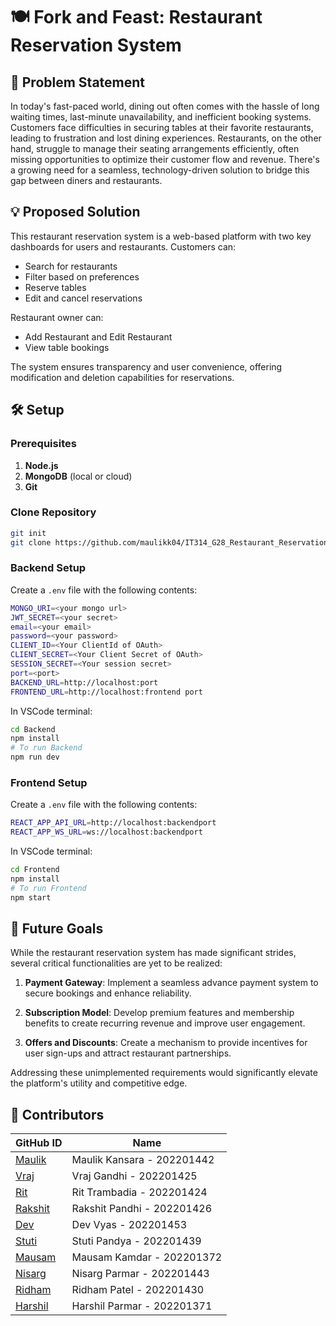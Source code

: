 # 🍽️ Fork and Feast: Restaurant Reservation System

## 🎯 Problem Statement
In today's fast-paced world, dining out often comes with the hassle of long waiting times, last-minute unavailability, and inefficient booking systems. Customers face difficulties in securing tables at their favorite restaurants, leading to frustration and lost dining experiences. Restaurants, on the other hand, struggle to manage their seating arrangements efficiently, often missing opportunities to optimize their customer flow and revenue. There's a growing need for a seamless, technology-driven solution to bridge this gap between diners and restaurants.

## 💡 Proposed Solution
This restaurant reservation system is a web-based platform with two key dashboards for users and restaurants. Customers can:
- Search for restaurants
- Filter based on preferences
- Reserve tables
- Edit and cancel reservations

Restaurant owner can:
- Add Restaurant and Edit Restaurant
- View table bookings

The system ensures transparency and user convenience, offering modification and deletion capabilities for reservations.

## 🛠️ Setup
### Prerequisites
1. **Node.js**
2. **MongoDB** (local or cloud)
3. **Git**

### Clone Repository
```bash
git init
git clone https://github.com/maulikk04/IT314_G28_Restaurant_Reservation_System.git
```

### Backend Setup
Create a `.env` file with the following contents:
```bash
MONGO_URI=<your mongo url>
JWT_SECRET=<your secret>
email=<your email>
password=<your password>
CLIENT_ID=<Your ClientId of OAuth>
CLIENT_SECRET=<Your Client Secret of OAuth>
SESSION_SECRET=<Your session secret>
port=<port>
BACKEND_URL=http://localhost:port
FRONTEND_URL=http://localhost:frontend port
```

In VSCode terminal:
```bash
cd Backend
npm install
# To run Backend
npm run dev
```

### Frontend Setup
Create a `.env` file with the following contents:
```bash
REACT_APP_API_URL=http://localhost:backendport
REACT_APP_WS_URL=ws://localhost:backendport
```

In VSCode terminal:
```bash
cd Frontend
npm install
# To run Frontend
npm start
```
## 🚀 Future Goals
While the restaurant reservation system has made significant strides, several critical functionalities are yet to be realized:

1. **Payment Gateway**: Implement a seamless advance payment system to secure bookings and enhance reliability.

2. **Subscription Model**: Develop premium features and membership benefits to create recurring revenue and improve user engagement.

3. **Offers and Discounts**: Create a mechanism to provide incentives for user sign-ups and attract restaurant partnerships.

Addressing these unimplemented requirements would significantly elevate the platform's utility and competitive edge.

## 👥 Contributors
| GitHub ID | Name |
|-----------|------|
| [Maulik](https://github.com/maulikk04) | Maulik Kansara - 202201442|
| [Vraj](https://github.com/Gandhi008)| Vraj Gandhi - 202201425|  
| [Rit](https://github.com/rit2903) | Rit Trambadia  - 202201424 |
| [Rakshit](https://github.com/Rakshit-Pandhi)  |   Rakshit Pandhi  - 202201426 |
| [Dev](https://github.com/Dev-yas)       |   Dev Vyas - 202201453 |
| [Stuti](https://github.com/stuti1544)         |   Stuti Pandya  - 202201439|
| [Mausam](https://github.com/Mausamk123)         |  Mausam Kamdar - 202201372  |
| [Nisarg](https://github.com/Nisarg2004-AFK)         |   Nisarg Parmar - 202201443  |
| [Ridham](https://github.com/202201430)         |   Ridham Patel - 202201430  |
| [Harshil](https://github.com/Harshil717)       |    Harshil Parmar - 202201371 |



